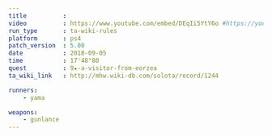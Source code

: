 ```yaml
---
title          :
video          : https://www.youtube.com/embed/DEqIi5YtY6o #https://youtu.be/DEqIi5YtY6o
run_type       : ta-wiki-rules
platform       : ps4
patch_version  : 5.00
date           : 2018-09-05
time           : 17'48"80
quest          : 9★-a-visitor-from-eorzea
ta_wiki_link   : http://mhw.wiki-db.com/solota/record/1244

runners:
    - yama

weapons:
    - gunlance
---
```

